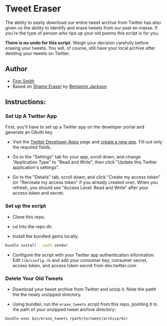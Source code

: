 # Tweet Eraser

The ability to easily download our entire tweet archive from Twitter has also
given us the ability to identify and erase tweets from our past en masse. If
you're the type of person who rips up your old poems this script is for you.

**There is no undo for this script.** Weigh your decision carefully before
erasing your tweets. You will, of course, still have your local archive after
deleting your tweets on Twitter.

## Author

* [Finn Smith](http://twitter.com/finn)
* Based on [Shame Eraser](https://github.com/benjaminjackson/shame-eraser) by
  [Benjamin Jackson](http://twitter.com/benjaminjackson)

## Instructions:

### Set Up A Twitter App

First, you'll have to set up a Twitter app on the developer portal and generate
an OAuth key.

* Visit the [Twitter Developer Apps](https://dev.twitter.com/apps) page and
  [create a new app](https://dev.twitter.com/apps/new). Fill out only the
  required fields.

* Go to the "Settings" tab for your app, scroll down, and change "Application
  Type" to "Read and Write", then click "Update this Twitter application's
  settings".

* Go to the "Details" tab, scroll down, and click "Create my access token" (or
  "Recreate my access token" if you already created one). When you refresh,
  you should see "Access Level: Read and Write" after your access token and
  secret.

### Set up the script

* Clone this repo.

* cd into the repo dir.

* Install the bundled gems locally:

```bash
bundle install --path vendor
```

* Configure the script with your Twitter app authentication information. Edit
  `lib/config.rb` and add your consumer key, consumer secret, access token, and
  access token secret from dev.twitter.com

### Delete Your Old Tweets

* Download your tweet archive from Twitter and unzip it. Note the patht the the
  newly unzipped directory.

* Using bundler, run the `erase_tweets` script from this repo, pointing it to
  the path of your unzipped tweet archive directory:

```bash
bundle exec bin/erase_tweets /path/to/tweet/archive/dir
```
